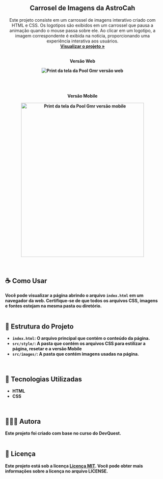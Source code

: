 <div align="center">

  <h2 align="center">Carrosel de Imagens da AstroCah</h2>

  <p align="center">
Este projeto consiste em um carrossel de imagens interativo criado com HTML e CSS. Os logotipos são exibidos em um carrossel que pausa a animação quando o mouse passa sobre ele. Ao clicar em um logotipo, a imagem correspondente é exibida na notícia, proporcionando uma experiência interativa aos usuários.    <br />
    <a href="https://github.com/Moniquecarvalho/poll-gmr-freela/tree/main"><strong>Visualizar o projeto »</strong></a>
    <br />
    <br />
  </p>
  <p><b>Versão Web</p>
  <img src="./src/img/poll-gmr.png" alt="Print da tela da Pool Gmr versão web">
   <br />
   <br />
   <br />
   <br />
   <p><b>Versão Mobile</p>
  <img src="./src/img/pool-mobile.png" alt="Print da tela da Pool Gmr versão mobile" width="400" height="500" >
</div>
<br />
<br />

## ☕ Como Usar
Você pode visualizar a página abrindo o arquivo `index.html` em um navegador da web. Certifique-se de que todos os arquivos CSS, imagens e fontes estejam na mesma pasta ou diretório.
<br />
<br />

## 📂 Estrutura do Projeto

- `index.html`: O arquivo principal que contém o conteúdo da página.
- `src/style/`: A pasta que contém os arquivos CSS para estilizar a página, resetar e a versão Mobile
- `src/images/`: A pasta que contém imagens usadas na página.
<br />

## 🚀 Tecnologias Utilizadas

* HTML
* CSS
<br />

## 👩🏽‍💻 Autora

Este projeto foi criado com base no curso do DevQuest.
<br />
<br />

## 📝 Licença

Este projeto está sob a licença  [Licença MIT](license.md). Você pode obter mais informações sobre a licença no arquivo LICENSE.
<br />
<br />
